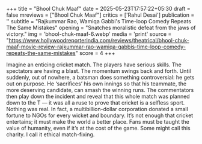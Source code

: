+++
title = "Bhool Chuk Maaf"
date = 2025-05-23T17:57:22+05:30
draft = false
mreviews = ["Bhool Chuk Maaf"]
critics = ['Rahul Desai']
publication = ''
subtitle = "Rajkummar Rao, Wamiqa Gabbi's Time-loop Comedy Repeats The Same Mistakes"
opening = "Snatches moralistic defeat from the jaws of victory."
img = 'bhool-chuk-maaf-6.webp'
media = 'print'
source = "https://www.hollywoodreporterindia.com/reviews/theatrical/bhool-chuk-maaf-movie-review-rajkummar-rao-wamiqa-gabbis-time-loop-comedy-repeats-the-same-mistakes"
score = 4
+++

Imagine an enticing cricket match. The players have serious skills. The spectators are having a blast. The momentum swings back and forth. Until suddenly, out of nowhere, a batsman does something controversial: he gets out on purpose. He ‘sacrifices’ his own innings so that his teammate, the more deserving candidate, can smash the winning runs. The commentators then play down the incident and reveal that this whole match was planned down to the T — it was all a ruse to prove that cricket is a selfless sport. Nothing was real. In fact, a multibillion-dollar corporation donated a small fortune to NGOs for every wicket and boundary. It’s not enough that cricket entertains; it must make the world a better place. Fans must be taught the value of humanity, even if it’s at the cost of the game. Some might call this charity. I call it ethical match-fixing.
